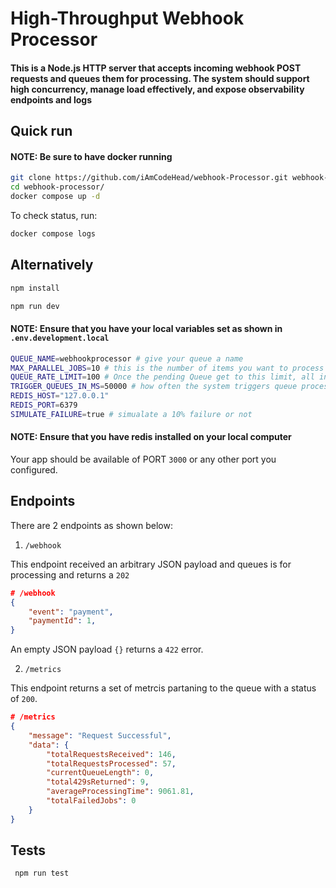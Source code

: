 # High-Throughput Webhook Processor

#### This is a Node.js HTTP server that accepts incoming webhook POST requests and queues them for processing. The system should support high concurrency, manage load effectively, and expose observability endpoints and logs

## Quick run
#### NOTE: Be sure to have docker running

```bash
git clone https://github.com/iAmCodeHead/webhook-Processor.git webhook-processor
cd webhook-processor/
docker compose up -d
```

To check status, run:

```bash
docker compose logs
```

## Alternatively

```bash
npm install

npm run dev
```

#### NOTE: Ensure that you have your local variables set as shown in `.env.development.local`

```bash
QUEUE_NAME=webhookprocessor # give your queue a name
MAX_PARALLEL_JOBS=10 # this is the number of items you want to process in parallel
QUEUE_RATE_LIMIT=100 # Once the pending Queue get to this limit, all incoming requests are ignored with a 429 error
TRIGGER_QUEUES_IN_MS=50000 # how often the system triggers queue processing
REDIS_HOST="127.0.0.1"
REDIS_PORT=6379
SIMULATE_FAILURE=true # simualate a 10% failure or not
```

#### NOTE: Ensure that you have redis installed on your local computer

Your app should be available of PORT `3000` or any other port you configured.

## Endpoints

There are 2 endpoints as shown below:

1. `/webhook`

This endpoint received an arbitrary JSON payload and queues is for processing and returns a `202`

```json
# /webhook
{
    "event": "payment",
    "paymentId": 1,
}
```

An empty JSON payload `{}` returns a `422` error.

2. `/metrics`

This endpoint returns a set of metrcis partaning to the queue with a status of `200`.

```json
# /metrics
{
    "message": "Request Successful",
    "data": {
        "totalRequestsReceived": 146,
        "totalRequestsProcessed": 57,
        "currentQueueLength": 0,
        "total429sReturned": 9,
        "averageProcessingTime": 9061.81,
        "totalFailedJobs": 0
    }
}
```

## Tests

```bash
 npm run test
```
